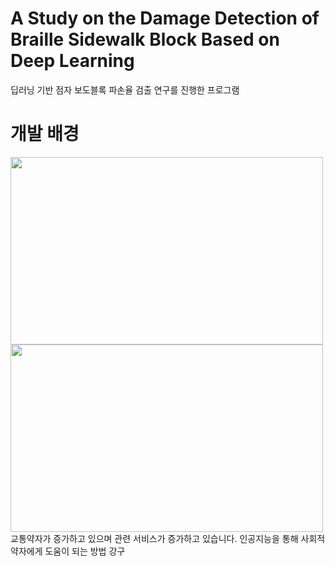 # A Study on the Damage Detection of Braille Sidewalk Block Based on Deep Learning
딥러닝 기반 점자 보도블록 파손율 검출 연구를 진행한 프로그램

# 개발 배경
<img src="https://github.com/user-attachments/assets/23e8320f-560a-43fb-95fd-182ca46cd907" width="500" height="300"/> <img src="https://github.com/user-attachments/assets/ebcecb58-9610-402d-9537-f7970c7dac7d" width="500" height="300"/>   
교통약자가 증가하고 있으며 관련 서비스가 증가하고 있습니다. 인공지능을 통해 사회적 약자에게 도움이 되는 방법 강구
